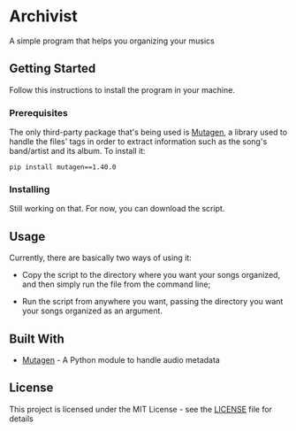 # Archivist
A simple program that helps you organizing your musics

## Getting Started
Follow this instructions to install the program in your machine.

### Prerequisites
The only third-party package that's being used is [Mutagen](https://mutagen.readthedocs.io/en/latest/),
a library used to handle the files' tags in order to extract information such as
the song's band/artist and its album. To install it:

`pip install mutagen==1.40.0`

### Installing
Still working on that. For now, you can download the script.

## Usage
Currently, there are basically two ways of using it:

* Copy the script to the directory where you want your songs organized, and then
simply run the file from the command line;

* Run the script from anywhere you want, passing the directory you want your
songs organized as an argument.

## Built With
* [Mutagen](https://mutagen.readthedocs.io/en/latest/) - A Python module to handle audio metadata

## License
This project is licensed under the MIT License - see the [LICENSE](LICENSE) file for details
